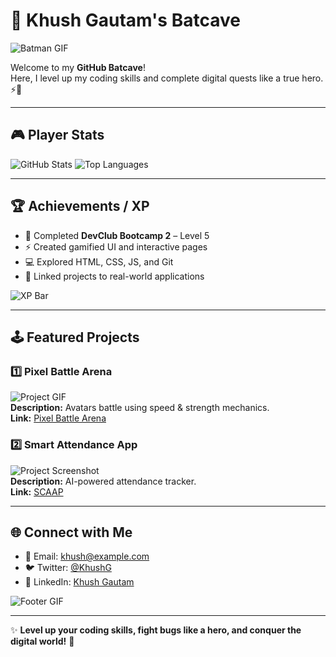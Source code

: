 # 🦇 Khush Gautam's Batcave

![Batman GIF](https://media4.giphy.com/media/v1.Y2lkPTc5MGI3NjExY3UzbGFyd293OTFpeTZwY3p6eGFxbHhoYWdocGZqdGM1bDRzdnd5MSZlcD12MV9pbnRlcm5hbF9naWZfYnlfaWQmY3Q9Zw/EMpPEre2PqFy8GkOZE/giphy.gif)

Welcome to my **GitHub Batcave**!  
Here, I level up my coding skills and complete digital quests like a true hero. ⚡🦇

---

## 🎮 Player Stats

![GitHub Stats](https://github-readme-stats.vercel.app/api?username=Khush-Gautam&show_icons=true&theme=radical)
![Top Languages](https://github-readme-stats.vercel.app/api/top-langs/?username=Khush-Gautam&layout=compact&theme=radical)

---

## 🏆 Achievements / XP

- 🦸 Completed **DevClub Bootcamp 2** – Level 5  
- ⚡ Created gamified UI and interactive pages  
- 💻 Explored HTML, CSS, JS, and Git  
- 🔗 Linked projects to real-world applications

![XP Bar](https://progress-bar.dev/70/)

---

## 🕹 Featured Projects

### 1️⃣ Pixel Battle Arena
![Project GIF](https://media.giphy.com/media/3o7aCSPqXE0Jq3l2p6/giphy.gif)  
**Description:** Avatars battle using speed & strength mechanics.  
**Link:** [Pixel Battle Arena](https://github.com/Khush-Gautam/pixel-battle-arena)

### 2️⃣ Smart Attendance App
![Project Screenshot](https://via.placeholder.com/500x200.png?text=Smart+Attendance+App)  
**Description:** AI-powered attendance tracker.  
**Link:** [SCAAP](https://github.com/Khush-Gautam/scaap)

---

## 🌐 Connect with Me

- 💌 Email: khush@example.com  
- 🐦 Twitter: [@KhushG](https://twitter.com/KhushG)  
- 💼 LinkedIn: [Khush Gautam](https://www.linkedin.com/in/khush-gautam/)  

![Footer GIF](https://media.giphy.com/media/xT0xeJpnrWC4XWblEk/giphy.gif)

---

✨ **Level up your coding skills, fight bugs like a hero, and conquer the digital world!** 🦇
